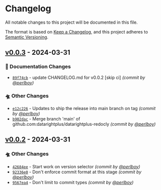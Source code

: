# Changelog
All notable changes to this project will be documented in this file.

The format is based on [Keep a Changelog](https://keepachangelog.com/en/1.0.0/),
and this project adheres to [Semantic Versioning](https://semver.org/spec/v2.0.0.html).

## [v0.0.3] - 2024-03-31
### :memo: Documentation Changes
- [`89f74cb`](https://github.com/datarightplus/datarightplus-redocly/commit/89f74cb4309b5832c9bedeac678d4c3d0e23fd02) - update CHANGELOG.md for v0.0.2 [skip ci] *(commit by [@perlboy](https://github.com/perlboy))*

### :flying_saucer: Other Changes
- [`e12c226`](https://github.com/datarightplus/datarightplus-redocly/commit/e12c226b948bcf06ed2d603ee95132c796f84888) - Updates to ship the release into main branch on tag *(commit by [@perlboy](https://github.com/perlboy))*
- [`b902dac`](https://github.com/datarightplus/datarightplus-redocly/commit/b902dacfab5a1a700c0b091659be09d93437b1e1) - Merge branch 'main' of github.com:datarightplus/datarightplus-redocly *(commit by [@perlboy](https://github.com/perlboy))*


## [v0.0.2] - 2024-03-31
### :flying_saucer: Other Changes
- [`42684ee`](https://github.com/datarightplus/datarightplus-redocly/commit/42684eebbd69661dc8b1e4466250cc530ccc95df) - Start work on version selector *(commit by [@perlboy](https://github.com/perlboy))*
- [`92336e0`](https://github.com/datarightplus/datarightplus-redocly/commit/92336e091423cc357d6a7474b2ffbf0fbe73be2e) - Don't enforce commit format at this stage *(commit by [@perlboy](https://github.com/perlboy))*
- [`9567ea4`](https://github.com/datarightplus/datarightplus-redocly/commit/9567ea4366ffbcedcac4b2308c172346ba533624) - Don't limit to commit types *(commit by [@perlboy](https://github.com/perlboy))*


[v0.0.2]: https://github.com/datarightplus/datarightplus-redocly/compare/v0.0.1...v0.0.2
[v0.0.3]: https://github.com/datarightplus/datarightplus-redocly/compare/v0.0.2...v0.0.3